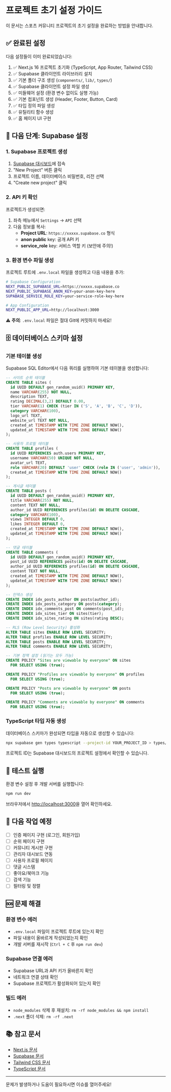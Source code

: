 # 프로젝트 초기 설정 가이드

이 문서는 스포츠 커뮤니티 프로젝트의 초기 설정을 완료하는 방법을 안내합니다.

## ✅ 완료된 설정

다음 설정들이 이미 완료되었습니다:

1. ✅ Next.js 16 프로젝트 초기화 (TypeScript, App Router, Tailwind CSS)
2. ✅ Supabase 클라이언트 라이브러리 설치
3. ✅ 기본 폴더 구조 생성 (`components/`, `lib/`, `types/`)
4. ✅ Supabase 클라이언트 설정 파일 생성
5. ✅ 미들웨어 설정 (환경 변수 없이도 실행 가능)
6. ✅ 기본 컴포넌트 생성 (Header, Footer, Button, Card)
7. ✅ 타입 정의 파일 생성
8. ✅ 유틸리티 함수 생성
9. ✅ 홈 페이지 UI 구현

## 🔧 다음 단계: Supabase 설정

### 1. Supabase 프로젝트 생성

1. [Supabase 대시보드](https://supabase.com/dashboard)에 접속
2. "New Project" 버튼 클릭
3. 프로젝트 이름, 데이터베이스 비밀번호, 리전 선택
4. "Create new project" 클릭

### 2. API 키 확인

프로젝트가 생성되면:

1. 좌측 메뉴에서 `Settings` → `API` 선택
2. 다음 정보를 복사:
   - **Project URL**: `https://xxxxx.supabase.co` 형식
   - **anon public** key: 공개 API 키
   - **service_role** key: 서비스 역할 키 (보안에 주의!)

### 3. 환경 변수 파일 생성

프로젝트 루트에 `.env.local` 파일을 생성하고 다음 내용을 추가:

```bash
# Supabase Configuration
NEXT_PUBLIC_SUPABASE_URL=https://xxxxx.supabase.co
NEXT_PUBLIC_SUPABASE_ANON_KEY=your-anon-key-here
SUPABASE_SERVICE_ROLE_KEY=your-service-role-key-here

# App Configuration
NEXT_PUBLIC_APP_URL=http://localhost:3000
```

⚠️ **주의**: `.env.local` 파일은 절대 Git에 커밋하지 마세요!

## 🗄️ 데이터베이스 스키마 설정

### 기본 테이블 생성

Supabase SQL Editor에서 다음 쿼리를 실행하여 기본 테이블을 생성합니다:

```sql
-- 사이트 순위 테이블
CREATE TABLE sites (
  id UUID DEFAULT gen_random_uuid() PRIMARY KEY,
  name VARCHAR(255) NOT NULL,
  description TEXT,
  rating DECIMAL(3,2) DEFAULT 0.00,
  tier VARCHAR(1) CHECK (tier IN ('S', 'A', 'B', 'C', 'D')),
  category VARCHAR(100),
  logo_url TEXT,
  website_url TEXT NOT NULL,
  created_at TIMESTAMP WITH TIME ZONE DEFAULT NOW(),
  updated_at TIMESTAMP WITH TIME ZONE DEFAULT NOW()
);

-- 사용자 프로필 테이블
CREATE TABLE profiles (
  id UUID REFERENCES auth.users PRIMARY KEY,
  username VARCHAR(50) UNIQUE NOT NULL,
  avatar_url TEXT,
  role VARCHAR(20) DEFAULT 'user' CHECK (role IN ('user', 'admin')),
  created_at TIMESTAMP WITH TIME ZONE DEFAULT NOW()
);

-- 게시글 테이블
CREATE TABLE posts (
  id UUID DEFAULT gen_random_uuid() PRIMARY KEY,
  title VARCHAR(255) NOT NULL,
  content TEXT NOT NULL,
  author_id UUID REFERENCES profiles(id) ON DELETE CASCADE,
  category VARCHAR(100),
  views INTEGER DEFAULT 0,
  likes INTEGER DEFAULT 0,
  created_at TIMESTAMP WITH TIME ZONE DEFAULT NOW(),
  updated_at TIMESTAMP WITH TIME ZONE DEFAULT NOW()
);

-- 댓글 테이블
CREATE TABLE comments (
  id UUID DEFAULT gen_random_uuid() PRIMARY KEY,
  post_id UUID REFERENCES posts(id) ON DELETE CASCADE,
  author_id UUID REFERENCES profiles(id) ON DELETE CASCADE,
  content TEXT NOT NULL,
  created_at TIMESTAMP WITH TIME ZONE DEFAULT NOW(),
  updated_at TIMESTAMP WITH TIME ZONE DEFAULT NOW()
);

-- 인덱스 생성
CREATE INDEX idx_posts_author ON posts(author_id);
CREATE INDEX idx_posts_category ON posts(category);
CREATE INDEX idx_comments_post ON comments(post_id);
CREATE INDEX idx_sites_tier ON sites(tier);
CREATE INDEX idx_sites_rating ON sites(rating DESC);

-- RLS (Row Level Security) 활성화
ALTER TABLE sites ENABLE ROW LEVEL SECURITY;
ALTER TABLE profiles ENABLE ROW LEVEL SECURITY;
ALTER TABLE posts ENABLE ROW LEVEL SECURITY;
ALTER TABLE comments ENABLE ROW LEVEL SECURITY;

-- 기본 정책 설정 (읽기는 모두 가능)
CREATE POLICY "Sites are viewable by everyone" ON sites
  FOR SELECT USING (true);

CREATE POLICY "Profiles are viewable by everyone" ON profiles
  FOR SELECT USING (true);

CREATE POLICY "Posts are viewable by everyone" ON posts
  FOR SELECT USING (true);

CREATE POLICY "Comments are viewable by everyone" ON comments
  FOR SELECT USING (true);
```

### TypeScript 타입 자동 생성

데이터베이스 스키마가 완성되면 타입을 자동으로 생성할 수 있습니다:

```bash
npx supabase gen types typescript --project-id YOUR_PROJECT_ID > types/database.types.ts
```

프로젝트 ID는 Supabase 대시보드의 프로젝트 설정에서 확인할 수 있습니다.

## 🧪 테스트 실행

환경 변수 설정 후 개발 서버를 실행합니다:

```bash
npm run dev
```

브라우저에서 [http://localhost:3000](http://localhost:3000)을 열어 확인하세요.

## 📝 다음 작업 예정

- [ ] 인증 페이지 구현 (로그인, 회원가입)
- [ ] 순위 페이지 구현
- [ ] 커뮤니티 게시판 구현
- [ ] 관리자 대시보드 연동
- [ ] 사용자 프로필 페이지
- [ ] 댓글 시스템
- [ ] 좋아요/북마크 기능
- [ ] 검색 기능
- [ ] 필터링 및 정렬

## 🆘 문제 해결

### 환경 변수 에러
- `.env.local` 파일이 프로젝트 루트에 있는지 확인
- 파일 내용이 올바르게 작성되었는지 확인
- 개발 서버를 재시작 (`Ctrl + C` 후 `npm run dev`)

### Supabase 연결 에러
- Supabase URL과 API 키가 올바른지 확인
- 네트워크 연결 상태 확인
- Supabase 프로젝트가 활성화되어 있는지 확인

### 빌드 에러
- `node_modules` 삭제 후 재설치: `rm -rf node_modules && npm install`
- `.next` 폴더 삭제: `rm -rf .next`

## 📚 참고 문서

- [Next.js 문서](https://nextjs.org/docs)
- [Supabase 문서](https://supabase.com/docs)
- [Tailwind CSS 문서](https://tailwindcss.com/docs)
- [TypeScript 문서](https://www.typescriptlang.org/docs/)

---

문제가 발생하거나 도움이 필요하시면 이슈를 열어주세요!

